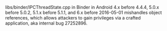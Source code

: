 libs/binder/IPCThreadState.cpp in Binder in Android 4.x before 4.4.4, 5.0.x before 5.0.2, 5.1.x before 5.1.1, and 6.x before 2016-05-01 mishandles object references, which allows attackers to gain privileges via a crafted application, aka internal bug 27252896.